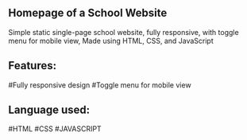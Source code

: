 ## Homepage of a School Website
Simple static single-page school website, fully responsive, with toggle menu for mobile view, Made using HTML, CSS, and JavaScript

## Features:
#Fully responsive design
#Toggle menu for mobile view

## Language used: 
#HTML
#CSS
#JAVASCRIPT
